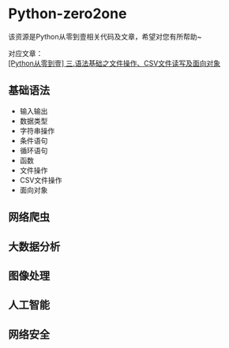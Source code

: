 # Python-zero2one
该资源是Python从零到壹相关代码及文章，希望对您有所帮助~

对应文章： <br />
[[Python从零到壹] 三.语法基础之文件操作、CSV文件读写及面向对象](https://blog.csdn.net/Eastmount/article/details/108737755)

## 基础语法
- 输入输出
- 数据类型
- 字符串操作
- 条件语句
- 循环语句
- 函数
- 文件操作
- CSV文件操作
- 面向对象

## 网络爬虫

## 大数据分析

## 图像处理

## 人工智能

## 网络安全

